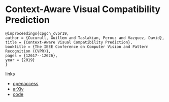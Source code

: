 # Context-Aware Visual Compatibility Prediction

```
@inproceedings{cpgcn_cvpr19,
author = {Cucurull, Guillem and Taslakian, Perouz and Vazquez, David},
title = {Context-Aware Visual Compatibility Prediction},
booktitle = {The IEEE Conference on Computer Vision and Pattern Recognition (CVPR)},
pages = {12617--12626},
year = {2019}
} 
```

links
- [openaccess](http://openaccess.thecvf.com/content_CVPR_2019/html/Cucurull_Context-Aware_Visual_Compatibility_Prediction_CVPR_2019_paper.html)
- [arXiv](https://arxiv.org/abs/1902.03646)
- [code](https://github.com/gcucurull/visual-compatibility)
